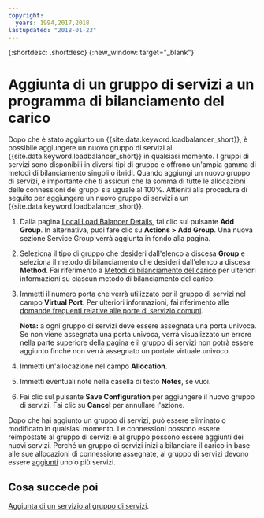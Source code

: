 ```yaml
---
copyright:
  years: 1994,2017,2018
lastupdated: "2018-01-23"
---
```


{:shortdesc: .shortdesc}
{:new_window: target="_blank"}

# Aggiunta di un gruppo di servizi a un programma di bilanciamento del carico

Dopo che è stato aggiunto un {{site.data.keyword.loadbalancer_short}}, è possibile aggiungere un nuovo gruppo di servizi al {{site.data.keyword.loadbalancer_short}} in qualsiasi momento. I gruppi di servizi sono disponibili in diversi tipi di gruppo e offrono un'ampia gamma di metodi di bilanciamento singoli o ibridi. Quando aggiungi un nuovo gruppo di servizi, è importante che ti assicuri che la somma di tutte le allocazioni delle connessioni dei gruppi sia uguale al 100%. Attieniti alla procedura di seguito per aggiungere un nuovo gruppo di servizi a un {{site.data.keyword.loadbalancer_short}}.

1. Dalla pagina [Local Load Balancer Details](view-all-load-balancers.html), fai clic sul pulsante **Add Group**. In alternativa, puoi fare clic su **Actions > Add Group**. Una nuova sezione Service Group verrà aggiunta in fondo alla pagina.
2. Seleziona il tipo di gruppo che desideri dall'elenco a discesa **Group** e seleziona il metodo di bilanciamento che desideri dall'elenco a discesa **Method**. Fai riferimento a [Metodi di bilanciamento del carico](load_balancing_methods.html) per ulteriori informazioni su ciascun metodo di bilanciamento del carico.
3. Immetti il numero porta che verrà utilizzato per il gruppo di servizi nel campo **Virtual Port**. Per ulteriori informazioni, fai riferimento alle [domande frequenti relative alle porte di servizio comuni](load-balancing-faqs-2.html#what-services-can-be-load-balanced-). 

	**Nota:** a ogni gruppo di servizi deve essere assegnata una porta univoca. Se non viene assegnata una porta univoca, verrà visualizzato un errore nella parte superiore della pagina e il gruppo di servizi non potrà essere aggiunto finché non verrà assegnato un portale virtuale univoco.
4. Immetti un'allocazione nel campo **Allocation**.
5. Immetti eventuali note nella casella di testo **Notes**, se vuoi.
6. Fai clic sul pulsante **Save Configuration** per aggiungere il nuovo gruppo di servizi. Fai clic su **Cancel** per annullare l'azione.

Dopo che hai aggiunto un gruppo di servizi, può essere eliminato o modificato in qualsiasi momento. Le connessioni possono essere reimpostate al gruppo di servizi e al gruppo possono essere aggiunti dei nuovi servizi. Perché un gruppo di servizi inizi a bilanciare il carico in base alle sue allocazioni di connessione assegnate, al gruppo di servizi devono essere [aggiunti](add-service-service-group.html) uno o più servizi.

## Cosa succede poi

[Aggiunta di un servizio al gruppo di servizi](add-service-service-group.html).
